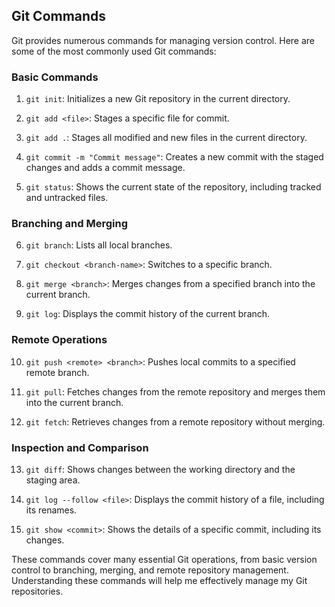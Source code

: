 ## Git Commands

Git provides numerous commands for managing version control. Here are some of the most commonly used Git commands:

### Basic Commands

1. `git init`: Initializes a new Git repository in the current directory.

2. `git add <file>`: Stages a specific file for commit.

3. `git add .`: Stages all modified and new files in the current directory.

4. `git commit -m "Commit message"`: Creates a new commit with the staged changes and adds a commit message.

5. `git status`: Shows the current state of the repository, including tracked and untracked files.

### Branching and Merging

6. `git branch`: Lists all local branches.

7. `git checkout <branch-name>`: Switches to a specific branch.

8. `git merge <branch>`: Merges changes from a specified branch into the current branch.

9. `git log`: Displays the commit history of the current branch.

### Remote Operations

10. `git push <remote> <branch>`: Pushes local commits to a specified remote branch.

11. `git pull`: Fetches changes from the remote repository and merges them into the current branch.

12. `git fetch`: Retrieves changes from a remote repository without merging.

### Inspection and Comparison

13. `git diff`: Shows changes between the working directory and the staging area.

14. `git log --follow <file>`: Displays the commit history of a file, including its renames.

15. `git show <commit>`: Shows the details of a specific commit, including its changes.

These commands cover many essential Git operations, from basic version control to branching, merging, and remote repository management. Understanding these commands will help me effectively manage my Git repositories.

